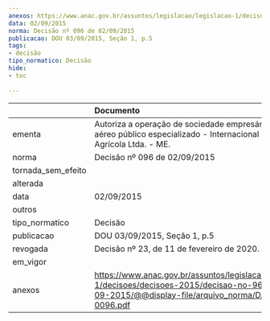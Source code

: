 ```yaml
---
anexos: https://www.anac.gov.br/assuntos/legislacao/legislacao-1/decisoes/decisoes-2015/decisao-no-96-de-02-09-2015/@@display-file/arquivo_norma/DA2015-0096.pdf
data: 02/09/2015
norma: Decisão nº 096 de 02/09/2015
publicacao: DOU 03/09/2015, Seção 1, p.5
tags:
- decisão
tipo_normatico: Decisão
hide: 
- toc 
 
---
```


|                    | Documento                                                                                                                                                |
|:-------------------|:---------------------------------------------------------------------------------------------------------------------------------------------------------|
| ementa             | Autoriza a operação de sociedade empresária de serviço aéreo público especializado - Internacional Aviação Agrícola Ltda. - ME.                          |
| norma              | Decisão nº 096 de 02/09/2015                                                                                                                             |
| tornada_sem_efeito |                                                                                                                                                          |
| alterada           |                                                                                                                                                          |
| data               | 02/09/2015                                                                                                                                               |
| outros             |                                                                                                                                                          |
| tipo_normatico     | Decisão                                                                                                                                                  |
| publicacao         | DOU 03/09/2015, Seção 1, p.5                                                                                                                             |
| revogada           | Decisão nº 23, de 11 de fevereiro de 2020.                                                                                                               |
| em_vigor           |                                                                                                                                                          |
| anexos             | https://www.anac.gov.br/assuntos/legislacao/legislacao-1/decisoes/decisoes-2015/decisao-no-96-de-02-09-2015/@@display-file/arquivo_norma/DA2015-0096.pdf |